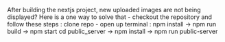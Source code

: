 After building the nextjs project, new uploaded images are not being displayed? 
Here is a one way to solve that - checkout the repository and follow these steps :
clone repo -
            open up terminal : npm install -> npm run build -> npm start
                               cd public_server -> npm install -> npm run public-server
